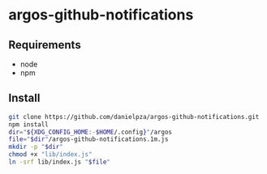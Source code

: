 # argos-github-notifications

## Requirements

- node
- npm

## Install

```sh
git clone https://github.com/danielpza/argos-github-notifications.git
npm install
dir="${XDG_CONFIG_HOME:-$HOME/.config}"/argos
file="$dir"/argos-github-notifications.1m.js
mkdir -p "$dir"
chmod +x "lib/index.js"
ln -srf lib/index.js "$file"
```

